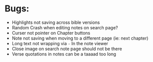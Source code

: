 # Bugs:
- Highlights not saving across bible versions
- Random Crash when editing notes on search page?
- Curser not pointer on Chapter buttons
- Note not saving when moving to a different page (ie: next chapter)
- Long text not wrapping via `-` In the note viewer
- Close image on search note page should not be there
- Verse quotations in notes can be a taaaad too long
